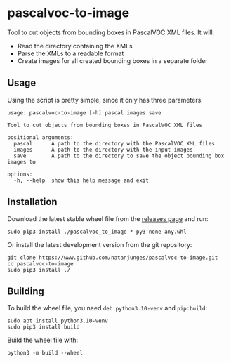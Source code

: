 # pascalvoc-to-image
Tool to cut objects from bounding boxes in PascalVOC XML files. It will:
-   Read the directory containing the XMLs
-   Parse the XMLs to a readable format
-   Create images for all created bounding boxes in a separate folder

## Usage
Using the script is pretty simple, since it only has three parameters.


```
usage: pascalvoc-to-image [-h] pascal images save

Tool to cut objects from bounding boxes in PascalVOC XML files

positional arguments:
  pascal      A path to the directory with the PascalVOC XML files
  images      A path to the directory with the input images
  save        A path to the directory to save the object bounding box images to

options:
  -h, --help  show this help message and exit
```

## Installation
Download the latest stable wheel file from the [releases page](https://github.com/natanjunges/pascalvoc-to-image/releases) and run:
```shell
sudo pip3 install ./pascalvoc_to_image-*-py3-none-any.whl
```

Or install the latest development version from the git repository:
```shell
git clone https://www.github.com/natanjunges/pascalvoc-to-image.git
cd pascalvoc-to-image
sudo pip3 install ./
```

## Building
To build the wheel file, you need `deb:python3.10-venv` and `pip:build`:
```shell
sudo apt install python3.10-venv
sudo pip3 install build
```

Build the wheel file with:
```shell
python3 -m build --wheel
```
